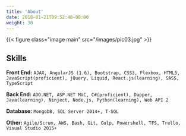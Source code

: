 ```yaml
---
title: 'About'
date: 2018-01-21T09:52:48-08:00
weight: 30
---
```


{{< figure class="image main" src="/images/pic03.jpg" >}}

## Skills

**Front End:** `AJAX, AngularJS (1.6), Bootstrap, CSS3, Flexbox, HTML5, JavaScript(proficient), jQuery, Liquid, React.js(learning), SASS, TypeScript`

**Back End:** `ADO.NET, ASP.NET MVC, C#(proficient), Dapper, Java(learning), Ninject, Node.js, Python(learning), Web API 2`

**Database:** `MongoDB, SQL Server 2014+, T-SQL`

**Other:** `Agile/Scrum, AWS, Bash, Git, Gulp, Powershell, TFS, Trello, Visual Studio 2015+`
